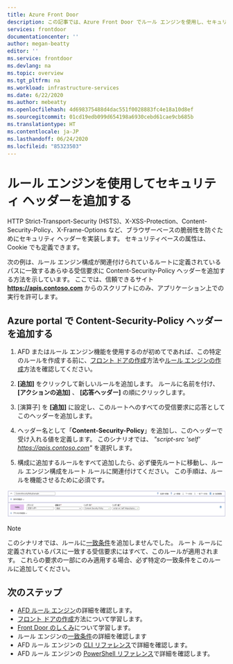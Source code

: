 ```yaml
---
title: Azure Front Door
description: この記事では、Azure Front Door でルール エンジンを使用し、セキュリティ ヘッダーを構成する方法について説明します
services: frontdoor
documentationcenter: ''
author: megan-beatty
editor: ''
ms.service: frontdoor
ms.devlang: na
ms.topic: overview
ms.tgt_pltfrm: na
ms.workload: infrastructure-services
ms.date: 6/22/2020
ms.author: mebeatty
ms.openlocfilehash: 4d698375488d4dac551f0028883fc4e18a10d8ef
ms.sourcegitcommit: 01cd19edb099d654198a6930cebd61cae9cb685b
ms.translationtype: HT
ms.contentlocale: ja-JP
ms.lasthandoff: 06/24/2020
ms.locfileid: "85323503"
---
```

# <a name="add-security-headers-with-rules-engine"></a>ルール エンジンを使用してセキュリティ ヘッダーを追加する

HTTP Strict-Transport-Security (HSTS)、X-XSS-Protection、Content-Security-Policy、X-Frame-Options など、ブラウザーベースの脆弱性を防ぐためにセキュリティ ヘッダーを実装します。 セキュリティベースの属性は、Cookie でも定義できます。

次の例は、ルール エンジン構成が関連付けられているルートに定義されているパスに一致するあらゆる受信要求に Content-Security-Policy ヘッダーを追加する方法を示しています。 ここでは、信頼できるサイト **https://apis.contoso.com** からのスクリプトにのみ、アプリケーション上での実行を許可します。

## <a name="add-a-content-security-policy-header-in-azure-portal"></a>Azure portal で Content-Security-Policy ヘッダーを追加する

1. AFD またはルール エンジン機能を使用するのが初めてであれば、この特定のルールを作成する前に、[フロント ドアの作成](quickstart-create-front-door.md)方法や[ルール エンジンの作成](front-door-tutorial-rules-engine.md)方法を確認してください。

2. **[追加]** をクリックして新しいルールを追加します。 ルールに名前を付け、 **[アクションの追加]** 、 **[応答ヘッダー]** の順にクリックします。

3. [演算子] を **[追加]** に設定し、このルートへのすべての受信要求に応答としてこのヘッダーを追加します。

4. ヘッダー名として「**Content-Security-Policy**」を追加し、このヘッダーで受け入れる値を定義します。 このシナリオでは、 *"script-src 'self' https://apis.contoso.com"* を選択します。

5. 構成に追加するルールをすべて追加したら、必ず優先ルートに移動し、ルール エンジン構成をルート ルールに関連付けてください。 この手順は、ルールを機能させるために必須です。 

![ポータル サンプル](./media/front-door-rules-engine/rules-engine-security-header-example.png)

> [!NOTE]
> このシナリオでは、ルールに[一致条件](front-door-rules-engine-match-conditions.md)を追加しませんでした。 ルート ルールに定義されているパスに一致する受信要求にはすべて、このルールが適用されます。 これらの要求の一部にのみ適用する場合、必ず特定の一致条件をこのルールに追加してください。


## <a name="next-steps"></a>次のステップ

- [AFD ルール エンジン](front-door-rules-engine.md)の詳細を確認します。 
- [フロント ドアの作成](quickstart-create-front-door.md)方法について学習します。
- [Front Door のしくみ](front-door-routing-architecture.md)について学習します。
- ルール エンジンの[一致条件](front-door-rules-engine-match-conditions.md)の詳細を確認します
- AFD ルール エンジンの [CLI リファレンス](https://docs.microsoft.com/cli/azure/ext/front-door/network/front-door/rules-engine?view=azure-cli-latest)で詳細を確認します。 
- AFD ルール エンジンの [PowerShell リファレンス](https://docs.microsoft.com/powershell/module/az.frontdoor/?view=azps-3.8.0)で詳細を確認します。 
